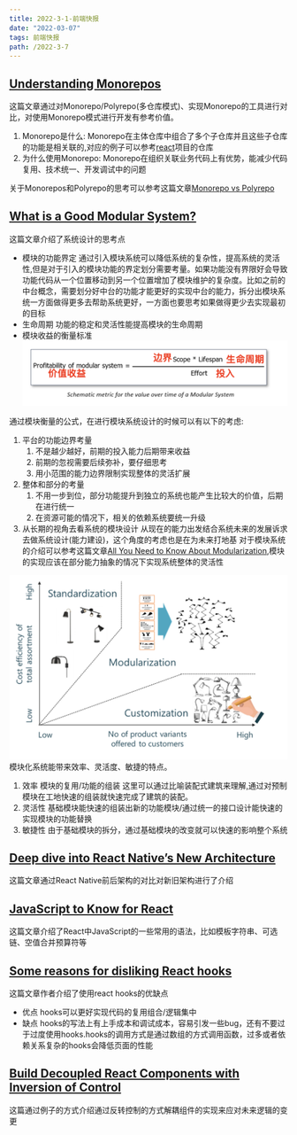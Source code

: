 ```yaml
---
title: 2022-3-1-前端快报
date: "2022-03-07"  
tags: 前端快报
path: /2022-3-7
---
```


## [Understanding Monorepos](https://monorepo.tools/) 
这篇文章通过对Monorepo/Polyrepo(多仓库模式)、实现Monorepo的工具进行对比，对使用Monorepo模式进行开发有参考价值。
1. Monorepo是什么: Monorepo在主体仓库中组合了多个子仓库并且这些子仓库的功能是相关联的,对应的例子可以参考[react](https://github.com/facebook/react)项目的仓库
2. 为什么使用Monorepo: Monorepo在组织关联业务代码上有优势，能减少代码复用、技术统一、开发调试中的问题 

关于Monorepos和Polyrepo的思考可以参考这篇文章[Monorepo vs Polyrepo](https://earthly.dev/blog/monorepo-vs-polyrepo/)

## [What is a Good Modular System?](https://www.modularmanagement.com/blog/what-is-a-good-modular-system)  
这篇文章介绍了系统设计的思考点
* 模块的功能界定  通过引入模块系统可以降低系统的复杂性，提高系统的灵活性,但是对于引入的模块功能的界定划分需要考量。如果功能没有界限好会导致功能代码从一个位置移动到另一个位置增加了模块维护的复杂度。比如之前的中台概念，需要划分好中台的功能才能更好的实现中台的能力，拆分出模块系统一方面做得更多去帮助系统更好，一方面也要思考如果做得更少去实现最初的目标
* 生命周期 功能的稳定和灵活性能提高模块的生命周期
* 模块收益的衡量标准  
![模块收益衡量标准](weekyReort22/modular-value.png)   

通过模块衡量的公式，在进行模块系统设计的时候可以有以下的考虑:
1. 平台的功能边界考量  
    1. 不是越少越好，前期的投入能力后期带来收益
    2. 前期的忽视需要后续弥补，要仔细思考
    3. 用小范围的能力边界限制实现整体的灵活扩展
2. 整体和部分的考量 
    1. 不用一步到位，部分功能提升到独立的系统也能产生比较大的价值，后期在进行统一
    2. 在资源可能的情况下，相关的依赖系统要统一升级
3. 从长期的视角去看系统的模块设计 从现在的能力出发结合系统未来的发展诉求去做系统设计(能力建设)，这个角度的考虑也是在为未来打地基 
对于模块系统的介绍可以参考这篇文章[All You Need to Know About Modularization](https://www.modularmanagement.com/blog/all-you-need-to-know-about-modularization),模块的实现应该在部分能力抽象的情况下实现系统整体的灵活性  

![模块化系统的定义](weekyReort22/modular-define.png)  
模块化系统能带来效率、灵活度、敏捷的特点。
1. 效率 模块的复用/功能的组装  这里可以通过比喻装配式建筑来理解,通过对预制模块在工地快速的组装就快速完成了建筑的装配。
2. 灵活性 基础模块能快速的组装出新的功能模块/通过统一的接口设计能快速的实现模块的功能替换
3. 敏捷性 由于基础模块的拆分，通过基础模块的改变就可以快速的影响整个系统

## [Deep dive into React Native’s New Architecture](https://medium.com/coox-tech/deep-dive-into-react-natives-new-architecture-fb67ae615ccd)  
这篇文章通过React Native前后架构的对比对新旧架构进行了介绍

## [JavaScript to Know for React](https://kentcdodds.com/blog/javascript-to-know-for-react)  
这篇文章介绍了React中JavaScript的一些常用的语法，比如模板字符串、可选链、空值合并预算符等  

## [Some reasons for disliking React hooks](https://blog.bitsrc.io/some-reasons-for-disliking-react-hooks-80f1e18eb9b3)  
这篇文章作者介绍了使用react hooks的优缺点
   * 优点 hooks可以更好实现代码的复用组合/逻辑集中
   * 缺点 hooks的写法上有上手成本和调试成本，容易引发一些bug，还有不要过于过度使用hooks.hooks的调用方式是通过数组的方式调用函数，过多或者依赖关系复杂的hooks会降低页面的性能

## [Build Decoupled React Components with Inversion of Control](https://blog.bitsrc.io/inversion-of-control-with-react-584533e49245)  
这篇通过例子的方式介绍通过反转控制的方式解耦组件的实现来应对未来逻辑的变更
